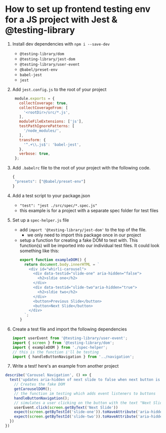 # How to set up frontend testing env for a JS project with Jest & @testing-library

1. Install dev dependencies with `npm i --save-dev`
   * `@testing-library/dom`
   * `@testing-library/jest-dom`
   * `@testing-library/user-event`
   * `@babel/preset-env`
   * `babel-jest`
   * `jest`

2. Add `jest.config.js` to the root of your project
   ```js
    module.exports = {
      collectCoverage: true,
      collectCoverageFrom: [
        '<rootDir>/src/*.js',
      ],
      moduleFileExtensions: ['js'],
      testPathIgnorePatterns: [
        '/node_modules/',
      ],
      transform: {
        '^.+\\.js$': 'babel-jest',
      },
      verbose: true,
    };
   ```

3. Add `.babelrc` file to the root of your project with the following code.
   ```js
   {
    "presets": ["@babel/preset-env"]
   }
   ```
  
3. Add a test script to your package.json
   * `"test": "jest ./src/spec/*.spec.js"`
   * this example is for a project with a separate spec folder for test files

4. Set up a `spec-helper.js` file
   * add `import '@testing-library/jest-dom'` to the top of the file.
      * we only need to import this package once in our project
   * setup a function for creating a fake DOM to test with. This function(s) will be imported into our individual test files. It could look something like this:
      ```js
      export function exampleDOM() {
        return document.body.innerHTML = `
          <div id="whirli-carousel">
            <div data-testid="slide-one" aria-hidden="false">
              <h2>sldie one</h2>
            </div>
            <div data-testid="slide-two"aria-hidden="true">
              <h2>sldie two</h2>
            </div>
            <button>Previous Slide</button>
            <button>Next Slide</button>
          </div>
        `;
      }
      ```
  
  5. Create a test file and import the following dependencies
     ```js
     import userEvent from '@testing-library/user-event';
     import { screen } from '@testing-library/dom';
     import { exampleDOM } from './spec-helper';
     // this is the function i'll be testing
     import { handleButtonNavigation } from '../navigation';
     ```

  6. Write a test! here's an example from another project
  ```js
  describe('Carousel Navigation', () => {
    test('updates aria-hidden of next slide to false when next button is clicked', () => {
      // Creates the fake DOM
      getCarouselDOM();
      // the function im testing which adds event listeners to buttons
      handleButtonNavigation();
      // simulates a user clicking on the button with the text "Next Slide"
      userEvent.click(screen.getByText('Next Slide'))
      expect(screen.getByTestId('slide-one')).toHaveAttribute('aria-hidden', 'true');
      expect(screen.getByTestId('slide-two')).toHaveAttribute('aria-hidden', 'false');
    })
  })
  ```